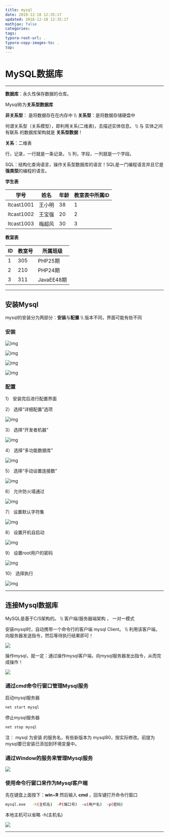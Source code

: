 ```yaml
---
title: mysql
date: 2018-12-18 12:35:17
updated: 2018-12-18 12:35:17 
mathjax: false
categories: 
tags:
typora-root-url: .
typora-copy-images-to: .
top: 
---
```



# MySQL数据库



----

**数据库**：永久性保存数据的仓库。



Mysql称为**关系型数据库** 

**非关系型**： 是将数据存在在内存中   \\\\
**关系型**：是将数据存储硬盘中



何谓关系型（关系模型），即利用关系(二维表)，去描述实体信息。    \\\\
与 实体之间有联系 的数据库架构就是 **关系型数据**！

 

**关系**：二维表

行，记录，一行就是一条记录。   \\\\
列，字段，一列就是一个字段。

SQL：结构化查询语言，操作关系型数据库的语言！SQL是一门编程语言并且它是**强类型**的编程的语言。

**学生表**

| **学号**   | **姓名** | **年龄** | **教室表中所属ID** |
| ---------- | -------- | -------- | ------------------ |
| Itcast1001 | 王小明   | 38       | 1                  |
| Itcast1002 | 王宝强   | 20       | 2                  |
| Itcast1003 | 梅超风   | 30       | 3                  |

 

**教室表**

| ID   | 教室号 | 所属班级   |
| ---- | ------ | ---------- |
| 1    | 305    | PHP25期    |
| 2    | 210    | PHP24期    |
| 3    | 311    | JavaEE48期 |

----



## 安装Mysql

mysql的安装分为两部分：**安装**与**配置**     \\\\
版本不同，界面可能有些不同

### 安装

![img](note/clip_image001.png) 

![img](note/clip_image001-1529568600124.png) 

![img](note/clip_image001-1529568622911.png) 

![img](note/clip_image001-1529568642067.png) 



### 配置

1）  安装完后进行配置界面

 

2）  选择“详细配置”选项

![img](note/clip_image001-1529568922307.png)

 

3）  选择“开发者机器”

![img](note/clip_image002.png)

4）  选择“多功能数据库”

![img](note/clip_image003.png)

 

5）  选择“手动设置连接数”

![img](note/clip_image004.png)

 

6）  允许防火墙通过

![img](note/clip_image005.png)

 

7）  设置默认字符集

![img](note/clip_image006.png)

 

8）  设置开机自启动

![img](note/clip_image007.png)

 

 

9）  设置root用户的密码

![img](note/clip_image008.png)

 

10）              选择执行

![img](note/clip_image009.png)



----



## 连接Mysql数据库 

MySQL是基于C/S架构的。   \\\\
客户端/服务器端架构 ，   一对一模式 



安装mysql时，自动携带一个命令行的客户端 mysql Client。   \\\\
利用该客户端，向服务器发送指令，然后等待执行结果即可！

![](note/mysql_client.png)



操作mysql，就一定：通过操作mysql客户端，向mysql服务器发出指令，从而完成操作！

![](note/procedure.png)





### 通过cmd命令行窗口管理Mysql服务



启动mysql服务器

```bash
net start mysql 
```

停止mysql服务器 

```bash
net stop mysql 
```

注： mysql 为安装 的服务名，有些新版本为 mysql80，按实际修改。前提为mysql要已安装已添加到环境变量中。



### 通过Window的服务来管理Mysql服务 

![](note/win_service_manage.png)



### 使用命令行窗口来作为Mysql客户端

先在键盘上面按下：**win**+**R**  然后输入 **cmd** ，回车键打开命令行窗口

```bash
mysql.exe   -h(主机名)  -P(端口号)  -u(用户名)  -p(密码)
```

本地主机可以省略 -h(主机名) 

![](note/cmd_mysql_client.png)

----

